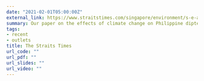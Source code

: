 ```yaml
---
date: "2021-02-01T05:00:00Z"
external_link: https://www.straitstimes.com/singapore/environment/s-e-asias-forest-giants-face-uncertain-future-study?utm_source=dlvr.it&utm_medium=twitter
summary: Our paper on the effects of climate change on Philippine dipterocarps featured in The Straits Times!
tags:
- recent
- outlets
title: The Straits Times
url_code: ""
url_pdf: ""
url_slides: ""
url_video: ""
---
```

